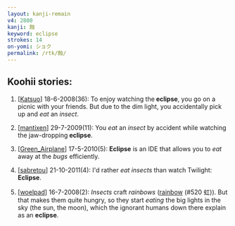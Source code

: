 ```yaml
---
layout: kanji-remain
v4: 2800
kanji: 蝕
keyword: eclipse
strokes: 14
on-yomi: ショク
permalink: /rtk/蝕/
---
```


## Koohii stories: 

1) [<a href="http://kanji.koohii.com/profile/Katsuo">Katsuo</a>] 18-6-2008(36): To enjoy watching the<strong> eclipse</strong>, you go on a picnic with your friends. But due to the dim light, you accidentally pick up and <em>eat</em> an <em>insect</em>.

2) [<a href="http://kanji.koohii.com/profile/mantixen">mantixen</a>] 29-7-2009(11): You <em>eat</em> an <em>insect</em> by accident while watching the jaw-dropping<strong> eclipse</strong>.

3) [<a href="http://kanji.koohii.com/profile/Green_Airplane">Green_Airplane</a>] 17-5-2010(5): <strong>Eclipse</strong> is an IDE that allows you to <em>eat</em> away at the <em>bugs</em> efficiently.

4) [<a href="http://kanji.koohii.com/profile/sabretou">sabretou</a>] 21-10-2011(4): I&#039;d rather <em>eat insects</em> than watch Twilight:<strong> Eclipse</strong>.

5) [<a href="http://kanji.koohii.com/profile/woelpad">woelpad</a>] 16-7-2008(2): <em>Insects</em> craft <em>rainbows</em> (<a href="../v4/520.html">rainbow</a> (#520 虹)). But that makes them quite hungry, so they start <em>eating</em> the big lights in the sky (the sun, the moon), which the ignorant humans down there explain as an <strong>eclipse</strong>.

